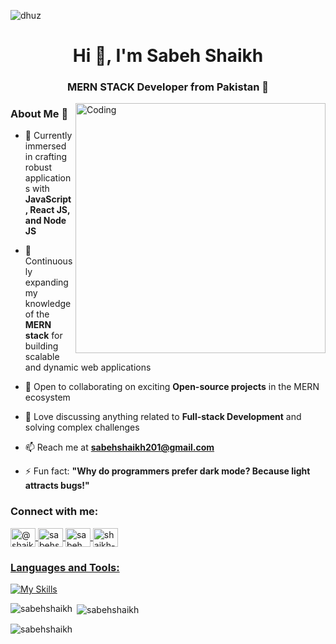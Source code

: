 

![dhuz](https://camo.githubusercontent.com/d348976f3419cd09cf731439742c1b889e3f3cd8e04b2e72e7a219d85b049c37/68747470733a2f2f636c6f75642d6c66697532373079302d6861636b2d636c75622d626f742e76657263656c2e6170702f30666f6f7465722e706e67)


<h1 align="center">Hi 👋, I'm Sabeh Shaikh</h1>
<h3 align="center">MERN STACK Developer from Pakistan 🚀</h3>

<img align="right" alt="Coding" width="400" src="https://cdn.dribbble.com/users/1162077/screenshots/3848914/programmer.gif" >

### About Me 🚀

- 🔭 Currently immersed in crafting robust applications with **JavaScript, React JS, and Node JS**

- 🌱 Continuously expanding my knowledge of the **MERN stack** for building scalable and dynamic web applications

- 👯 Open to collaborating on exciting **Open-source projects** in the MERN ecosystem

- 💬 Love discussing anything related to **Full-stack Development** and solving complex challenges

- 📫 Reach me at **sabehshaikh201@gmail.com**

- ⚡ Fun fact: **"Why do programmers prefer dark mode? Because light attracts bugs!"**

<h3 align="left">Connect with me:</h3>
<p align="left">
<a href="https://twitter.com/@shaikh_sabeh" target="blank"><img align="center" src="https://raw.githubusercontent.com/rahuldkjain/github-profile-readme-generator/master/src/images/icons/Social/twitter.svg" alt="@shaikh_sabeh" height="30" width="40" />
</a>
<a href="https://fb.com/sabehshaikh420" target="blank"><img align="center" src="https://raw.githubusercontent.com/rahuldkjain/github-profile-readme-generator/master/src/images/icons/Social/facebook.svg" alt="sabehshaikh420" height="30" width="40" />
</a>
<a href="https://instagram.com/sabeh._.shaikh" target="blank"><img align="center" src="https://raw.githubusercontent.com/rahuldkjain/github-profile-readme-generator/master/src/images/icons/Social/instagram.svg" alt="sabeh._.shaikh" height="30" width="40" />
</a>
<a href="https://www.linkedin.com/in/sabeh-shaikh-016623245/" target="blank"><img align="center" src="https://raw.githubusercontent.com/rahuldkjain/github-profile-readme-generator/master/src/images/icons/Social/linked-in-alt.svg" alt="shaikh-sabeh" height="30" width="40" />
</p>

<h3 align="left">Languages and Tools:</h3>

[![My Skills](https://skillicons.dev/icons?i=html,css,js,firebase,react,c,github,vscode,netlify,nodejs,python,mongodb,expressjs,jquery )]([https://skillicons.dev](https://skillicons.dev/))

<p><img align="left" src="https://github-readme-stats.vercel.app/api/top-langs?username=sabehshaikh&show_icons=true&locale=en&layout=compact" alt="sabehshaikh" /></p>

<p>&nbsp;<img align="center" src="https://github-readme-stats.vercel.app/api?username=sabehshaikh&show_icons=true&locale=en" alt="sabehshaikh" /></p>

<p><img align="center" src="https://github-readme-streak-stats.herokuapp.com/?user=sabehshaikh&" alt="sabehshaikh" /></p>
